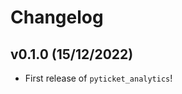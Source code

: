 # Changelog

<!--next-version-placeholder-->

## v0.1.0 (15/12/2022)

- First release of `pyticket_analytics`!